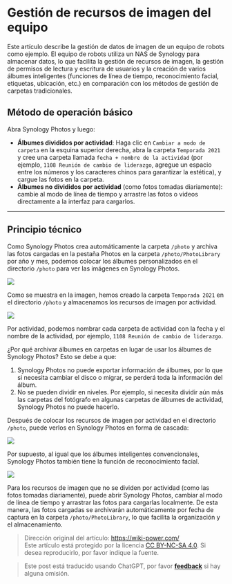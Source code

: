 # Gestión de recursos de imagen del equipo

Este artículo describe la gestión de datos de imagen de un equipo de robots como ejemplo. El equipo de robots utiliza un NAS de Synology para almacenar datos, lo que facilita la gestión de recursos de imagen, la gestión de permisos de lectura y escritura de usuarios y la creación de varios álbumes inteligentes (funciones de línea de tiempo, reconocimiento facial, etiquetas, ubicación, etc.) en comparación con los métodos de gestión de carpetas tradicionales.

## Método de operación básico

Abra Synology Photos y luego:

- **Álbumes divididos por actividad**: Haga clic en `Cambiar a modo de carpeta` en la esquina superior derecha, abra la carpeta `Temporada 2021` y cree una carpeta llamada `fecha + nombre de la actividad` (por ejemplo, `1108 Reunión de cambio de liderazgo`, agregue un espacio entre los números y los caracteres chinos para garantizar la estética), y cargue las fotos en la carpeta.
- **Álbumes no divididos por actividad** (como fotos tomadas diariamente): cambie al modo de línea de tiempo y arrastre las fotos o videos directamente a la interfaz para cargarlos.

---

## Principio técnico

Como Synology Photos crea automáticamente la carpeta `/photo` y archiva las fotos cargadas en la pestaña Photos en la carpeta `/photo/PhotoLibrary` por año y mes, podemos colocar los álbumes personalizados en el directorio `/photo` para ver las imágenes en Synology Photos.

![](https://f004.backblazeb2.com/file/wiki-media/img/20210425111203.png)

Como se muestra en la imagen, hemos creado la carpeta `Temporada 2021` en el directorio `/photo` y almacenamos los recursos de imagen por actividad.

![](https://f004.backblazeb2.com/file/wiki-media/img/20210425111429.png)

Por actividad, podemos nombrar cada carpeta de actividad con la fecha y el nombre de la actividad, por ejemplo, `1108 Reunión de cambio de liderazgo`.

¿Por qué archivar álbumes en carpetas en lugar de usar los álbumes de Synology Photos? Esto se debe a que:

1. Synology Photos no puede exportar información de álbumes, por lo que si necesita cambiar el disco o migrar, se perderá toda la información del álbum.
2. No se pueden dividir en niveles. Por ejemplo, si necesita dividir aún más las carpetas del fotógrafo en algunas carpetas de álbumes de actividad, Synology Photos no puede hacerlo.

Después de colocar los recursos de imagen por actividad en el directorio `/photo`, puede verlos en Synology Photos en forma de cascada:

![](https://f004.backblazeb2.com/file/wiki-media/img/20210425112459.png)

Por supuesto, al igual que los álbumes inteligentes convencionales, Synology Photos también tiene la función de reconocimiento facial.

![](https://f004.backblazeb2.com/file/wiki-media/img/20210425112813.png)

Para los recursos de imagen que no se dividen por actividad (como las fotos tomadas diariamente), puede abrir Synology Photos, cambiar al modo de línea de tiempo y arrastrar las fotos para cargarlas localmente. De esta manera, las fotos cargadas se archivarán automáticamente por fecha de captura en la carpeta `/photo/PhotoLibrary`, lo que facilita la organización y el almacenamiento.

> Dirección original del artículo: <https://wiki-power.com/>  
> Este artículo está protegido por la licencia [CC BY-NC-SA 4.0](https://creativecommons.org/licenses/by/4.0/deed.zh). Si desea reproducirlo, por favor indique la fuente.

> Este post está traducido usando ChatGPT, por favor [**feedback**](https://github.com/linyuxuanlin/Wiki_MkDocs/issues/new) si hay alguna omisión.